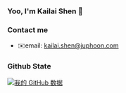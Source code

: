 ### Yoo, I'm Kailai Shen 👋

### Contact me
- ✉️email: kailai.shen@juphoon.com
### Github State

[![我的 GitHub 数据](https://github-readme-stats.vercel.app/api?username=Shenkailai)]()
